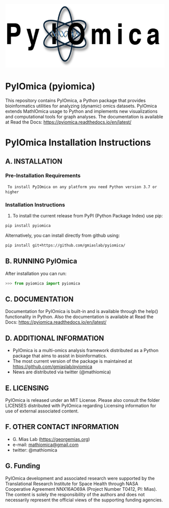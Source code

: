 <p align="middle">
 <img src="pyiomica/data/PyIOmica.png?raw=true" height="200"/>
</p>

# PyIOmica (pyiomica)
This repository contains PyIOmica, a Python package that provides bioinformatics utilities for analyzing (dynamic) omics datasets. PyIOmica extends MathIOmica usage to Python and implements new visualizations and computational tools for graph analyses. The documentation is available at Read the Docs: https://pyiomica.readthedocs.io/en/latest/

# PyIOmica Installation Instructions

## A. INSTALLATION 
  
### Pre-Installation Requirements

     To install PyIOmica on any platform you need Python version 3.7 or higher
  
### Installation Instructions

1. To install the current release from PyPI (Python Package Index) use pip:

```bash
pip install pyiomica
```

Alternatively, you can install directly from github using:
```bash
pip install git+https://github.com/gmiaslab/pyiomica/
```

## B. RUNNING PyIOmica

After installation you can run:

```python
>>> from pyiomica import pyiomica
```

## C. DOCUMENTATION

Documentation for PyIOmica is built-in and is available through the help() functionality in Python.
Also the documentation is available at Read the Docs: https://pyiomica.readthedocs.io/en/latest/

## D. ADDITIONAL INFORMATION

* PyIOmica is a multi-omics analysis framework distributed as a Python package that aims to assist in bioinformatics.
* The most current version of the package is maintained at
<https://github.com/gmiaslab/pyiomica>
* News are distributed via twitter (@mathiomica)

## E. LICENSING

PyIOmica is released under an MIT License. Please also consult the folder LICENSES distributed with PyIOmica regarding Licensing information for use of external associated content.

## F. OTHER CONTACT INFORMATION

* G. Mias Lab (https://georgemias.org)
* e-mail: mathiomica@gmail.com
* twitter: @mathiomica

## G. Funding

PyIOmica development and associated research were supported by the Translational Research Institute 
for Space Health through NASA Cooperative Agreement NNX16AO69A (Project Number T0412, PI: Mias). 
The content is solely the responsibility of the authors and does not necessarily 
represent the official views of the supporting funding agencies.